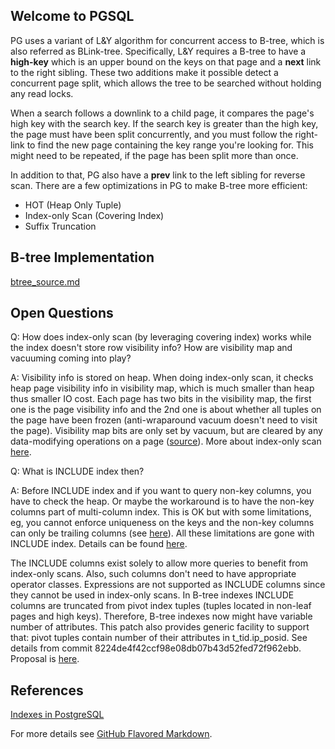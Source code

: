 ## Welcome to PGSQL

PG uses a variant of L&Y algorithm for concurrent access to B-tree, which is also referred as BLink-tree. Specifically, L&Y requires a B-tree to have a **high-key** which is an upper bound on the keys on that page and a **next** link to the right sibling. These two additions make it possible detect a concurrent page split, which allows the tree to be searched without holding any read locks.

When a search follows a downlink to a child page, it compares the page's high key with the search key. If the search key is greater than the high key, the page must have been split concurrently, and you must follow the right-link to find the new page containing the key range you're looking for. This might need to be repeated, if the page has been split more than once.

In addition to that, PG also have a **prev** link to the left sibling for reverse scan. There are a few optimizations in PG to make B-tree more efficient:
 - HOT (Heap Only Tuple)
 - Index-only Scan (Covering Index)
 - Suffix Truncation

## B-tree Implementation

[btree_source.md](btree_source.md)

## Open Questions
Q: How does index-only scan (by leveraging covering index) works while the index doesn't store row visibility info? How are visibility map and vacuuming coming into play?

A: Visibility info is stored on heap. When doing index-only scan, it checks heap page visibility info in visibility map, which is much smaller than heap thus smaller IO cost. Each page has two bits in the visibility map, the first one is the page visibility info and the 2nd one is about whether all tuples on the page have been frozen (anti-wraparound vacuum doesn't need to visit the page). Visibility map bits are only set by vacuum, but are cleared by any data-modifying operations on a page ([source](https://www.postgresql.org/docs/current/storage-vm.html)). More about index-only scan [here](https://www.postgresql.org/docs/10/indexes-index-only-scans.html).

Q: What is INCLUDE index then?

A: Before INCLUDE index and if you want to query non-key columns, you have to check the heap. Or maybe the workaround is to have the non-key columns part of multi-column index. This is OK but with some limitations, eg, you cannot enforce uniqueness on the keys and the non-key columns can only be trailing columns (see [here](https://www.postgresql.org/docs/12/indexes-multicolumn.html)). All these limitations are gone with INCLUDE index. Details can be found [here](https://www.postgresql.org/docs/12/indexes-index-only-scans.html).

The INCLUDE columns exist solely to allow more queries to benefit from index-only scans.  Also, such columns don't need to have appropriate operator classes.  Expressions are not supported as INCLUDE columns since they cannot be used in index-only scans. In B-tree indexes INCLUDE columns are truncated from pivot index tuples (tuples located in non-leaf pages and high keys).  Therefore, B-tree indexes now might have variable number of attributes.  This patch also provides generic facility to support that: pivot tuples contain number of their attributes in t_tid.ip_posid. See details from commit 8224de4f42ccf98e08db07b43d52fed72f962ebb. Proposal is [here](https://www.postgresql.org/message-id/flat/56168952.4010101@postgrespro.ru).

## References
[Indexes in PostgreSQL](https://postgrespro.com/blog/pgsql/3994098)


For more details see [GitHub Flavored Markdown](https://guides.github.com/features/mastering-markdown/).
